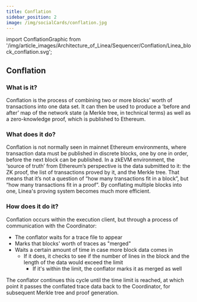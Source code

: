 ```yaml
---
title: Conflation
sidebar_position: 2
image: /img/socialCards/conflation.jpg
---
```


import ConflationGraphic from '/img/article_images/Architecture_of_Linea/Sequencer/Conflation/Linea_block_conflation.svg';

## Conflation

<div className="img-large">
    <ConflationGraphic />
</div>

### What is it?

Conflation is the process of combining two or more blocks’ worth of transactions into one data set. It can then be used to produce a ‘before and after’ map of the network state (a Merkle tree, in technical terms) as well as a zero-knowledge proof, which is published to Ethereum.

### What does it do?

Conflation is not normally seen in mainnet Ethereum environments, where transaction data must be published in discrete blocks, one by one in order, before the next block can be published. In a zkEVM environment, the ‘source of truth’ from Ethereum’s perspective is the data submitted to it: the ZK proof, the list of transactions proved by it, and the Merkle tree. That means that it’s not a question of “how many transactions fit in a block”, but “how many transactions fit in a proof”. By conflating multiple blocks into one, Linea's proving system becomes much more efficient.

### How does it do it?

Conflation occurs within the execution client, but through a process of communication with the Coordinator:

- The conflator waits for a trace file to appear
- Marks that blocks' worth of traces as "merged"
- Waits a certain amount of time in case more block data comes in
  - If it does, it checks to see if the number of lines in the block and the length of the data would exceed the limit
    - If it's within the limit, the conflator marks it as merged as well

The conflator continues this cycle until the time limit is reached, at which point it passes the conflated trace data back to the Coordinator, for subsequent Merkle tree and proof generation.
